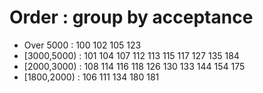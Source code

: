 # Order : group by acceptance

* Over 5000   : 100 102 105 123
* [3000,5000) : 101 104 107 112 113 115 117 127 135 184
* [2000,3000) : 108 114 116 118 126 130 133 144 154 175
* [1800,2000) : 106 111 134 180 181
